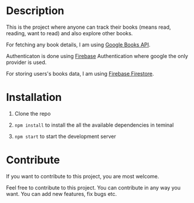# Description

This is the project where anyone can track their books (means read, reading, want to read) and also explore other books.

For fetching any book details, I am using [Google Books API](https://developers.google.com/books/).

Authenticaton is done using [Firebase](https://firebase.google.com/) Authentication where google the only provider is used.

For storing users's books data, I am using [Firebase Firestore](https://firebase.google.com/docs/firestore).

# Installation

1. Clone the repo

2. ```npm install``` to install the all the available dependencies in teminal 
   
3. ```npm start``` to start the development server
   

# Contribute

If you want to contribute to this project, you are most welcome.

Feel free to contribute to this project. You can contribute in any way you want. You can add new features, fix bugs etc.